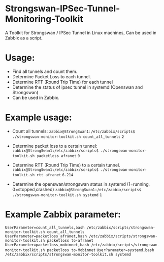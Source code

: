 # Strongswan-IPSec-Tunnel-Monitoring-Toolkit
A Toolkit for Strongswan / IPSec Tunnel in Linux machines, Can be used in Zabbix as a script.

# Usage:
- Find all tunnels and count them.
- Determine Packet Loss to each tunnel.
- Determine RTT (Round Trip Time) for each tunnel
- Determine the status of ipsec tunnel in systemd (Openswan and Strongswan)
- Can be used in Zabbix.

# Example usage:
- Count all tunnels:
`zabbix@StrongSwan1:/etc/zabbix/scripts$ ./strongswan-monitor-toolkit.sh count_all_tunnels`
`2`

- Determine packet loss to a certain tunnel:
`zabbix@StrongSwan1:/etc/zabbix/scripts$ ./strongswan-monitor-toolkit.sh packetloss afranet`
`0`

- Determine RTT (Round Trip Time) to a certain tunnel.
`zabbix@StrongSwan1:/etc/zabbix/scripts$ ./strongswan-monitor-toolkit.sh rtt afranet`
`6.214`

- Determine the openswan/strongswan status in systemd (1=running, 0=stopped,crashed)
`zabbix@StrongSwan1:/etc/zabbix/scripts$ ./strongswan-monitor-toolkit.sh systemd`
`1`

# Example Zabbix parameter:
`UserParameter=count_all_tunnels,bash /etc/zabbix/scripts/strongswan-monitor-toolkit.sh count_all_tunnels`
`UserParameter=packetloss_afranet,bash /etc/zabbix/scripts/strongswan-monitor-toolkit.sh packetloss to-afranet`
`UserParameter=packetloss_mobinnet,bash /etc/zabbix/scripts/strongswan-monitor-toolkit.sh packetloss to-Mobinnet`
`UserParameter=systemd,bash /etc/zabbix/scripts/strongswan-monitor-toolkit.sh systemd`


